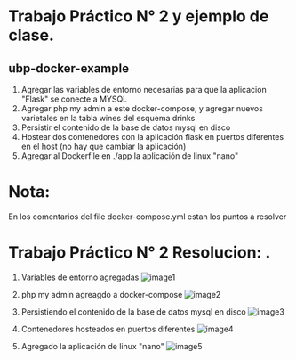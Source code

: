 # Trabajo Práctico N° 2 y ejemplo de clase.
## ubp-docker-example


1. Agregar las variables de entorno necesarias para que la aplicacion "Flask" se conecte a MYSQL  
2. Agregar php my admin a este docker-compose, y agregar nuevos varietales en la tabla wines del esquema drinks  
3. Persistir el contenido de la base de datos mysql en disco  
4. Hostear dos contenedores con la aplicación flask en puertos diferentes en el host (no hay que cambiar la aplicación)  
5. Agregar al Dockerfile en ./app  la aplicación de linux "nano"


# Nota:
En los comentarios del file docker-compose.yml estan los puntos a resolver

# Trabajo Práctico N° 2 Resolucion: .

1. Variables de entorno agregadas
![image1](https://github.com/rober16/ubp-docker-example/tree/master/screenshots/img1.png)

2. php my admin agreagdo a docker-compose
![image2](https://github.com/rober16/ubp-docker-example/tree/master/screenshots/img2.png)

3. Persistiendo el contenido de la base de datos mysql en disco 
![image3](https://github.com/rober16/ubp-docker-example/tree/master/screenshots/img3.png)

4. Contenedores hosteados en puertos diferentes
![image4](https://github.com/rober16/ubp-docker-example/tree/master/screenshots/img4.png)

5. Agregado la aplicación de linux "nano"
![image5](https://github.com/rober16/ubp-docker-example/tree/master/screenshots/img5.png)